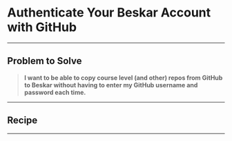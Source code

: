 # Authenticate Your Beskar Account with GitHub
___

## Problem to Solve

> **I want to be able to copy course level (and other) repos from GitHub to Beskar without having to enter my GitHub username and password each time.**
___

## Recipe


___
